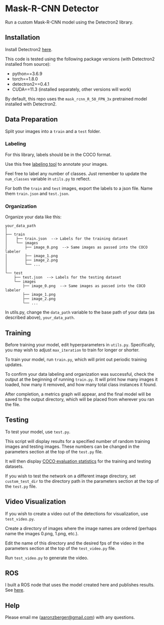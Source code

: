 # Mask-R-CNN Detector

Run a custom Mask-R-CNN model using the Detectron2 library.

## Installation
Install Detectron2 [here](https://detectron2.readthedocs.io/en/latest/tutorials/install.html).

This code is tested using the following package versions (with Detectron2 installed from source):
 - python==3.6.9
 - torch==1.8.0
 - detectron2==0.4.1
 - CUDA==11.3 (installed separately, other versions will work)

By default, this repo uses the `mask_rcnn_R_50_FPN_3x` pretrained model installed with Detectron2.

## Data Preparation

Split your images into a `train` and a `test` folder.

### Labeling
For this library, labels should be in the COCO format.

Use this free [labeling tool](https://github.com/jsbroks/coco-annotator) to annotate your images.

Feel free to label any number of classes. Just remember to update the `num_classes` variable in `utils.py` to reflect.

For both the `train` and `test` images, export the labels to a json file. Name them `train.json` and `test.json`.

### Organization

Organize your data like this:

    your_data_path  
    │  
    ├── train
    │    ├── train.json  --> Labels for the training dataset  
    │    └── images
    │        ├── image_0.png  --> Same images as passed into the COCO labeler
    │        ├── image_1.png
    │        ├── image_2.png 
    │        └── ...
    │  
    └── test
        ├── test.json  --> Labels for the testing dataset  
        └── images
            ├── image_0.png  --> Same images as passed into the COCO labeler
            ├── image_1.png
            ├── image_2.png 
            └── ...

In utils.py, change the `data_path` variable to the base path of your data (as described above), `your_data_path`.

## Training
Before training your model, edit hyperparameters in `utils.py`. Specifically, you may wish to adjust `max_iteration` to train for longer or shorter.

To train your model, run `train.py`, which will print out periodic training updates.

To confirm your data labeling and organization was successful, check the output at the beginning of running `train.py`. It will print how many images it loaded, how many it removed, and how many total class instances it found.

After completion, a metrics graph will appear, and the final model will be saved to the output directory, which will be placed from wherever you ran the file.

## Testing
To test your model, use `test.py`.

This script will display results for a specified number of random training images and testing images. These numbers can be changed in the parameters section at the top of the `test.py` file.

It will then display [COCO evaluation statistics](https://cocodataset.org/#detection-eval) for the training and testing datasets.

If you wish to test the network on a different image directory, set `custom_test_dir` to the directory path in the parameters section at the top of the `test.py` file.

## Video Visualization
If you wish to create a video out of the detections for visualization, use `test_video.py`.

Create a directory of images where the image names are ordered (perhaps name the images 0.png, 1.png, etc.). 

Edit the name of this directory and the desired fps of the video in the parameters section at the top of the `test_video.py` file.

Run `test_video.py` to generate the video.

## ROS
I built a ROS node that uses the model created here and publishes results. See [here](https://github.com/aaronzberger/CMU_Mask-R-CNN_ROS).

## Help
Please email me (aaronzberger@gmail.com) with any questions.